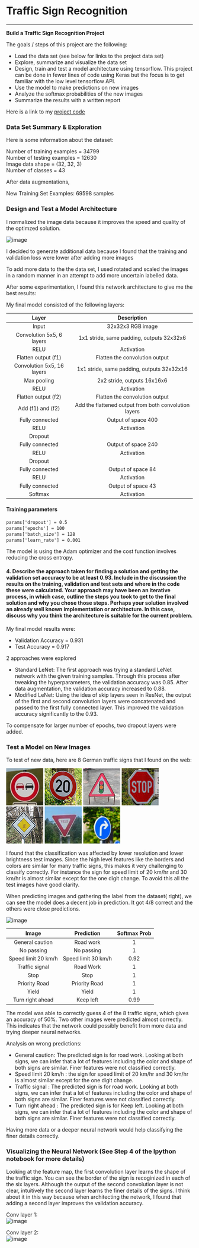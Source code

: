# **Traffic Sign Recognition** 

---

**Build a Traffic Sign Recognition Project**

The goals / steps of this project are the following:
* Load the data set (see below for links to the project data set)
* Explore, summarize and visualize the data set
* Design, train and test a model architecture using tensorflow. This project can be done in fewer lines of code using Keras but the focus is to get familiar with the low level tensorflow API.
* Use the model to make predictions on new images
* Analyze the softmax probabilities of the new images
* Summarize the results with a written report


[//]: # (Image References)

[image1]: ./test_images2/1.jpg
[image2]: ./test_images2/2.jpg
[image3]: ./test_images2/3.jpg
[image4]: ./test_images2/4.jpg
[image5]: ./test_images2/5.jpg
[image6]: ./test_images2/6.jpg
[image7]: ./test_images2/7.jpg
[image8]: ./test_images2/8.jpg


Here is a link to my [project code](https://github.com/shlok-agarwal/Traffic-Sign-Classifier/blob/main/Traffic_Sign_Classifier.ipynb)

### Data Set Summary & Exploration

Here is some information about the dataset:   
  
Number of training examples = 34799    
Number of testing examples = 12630      
Image data shape = (32, 32, 3)     
Number of classes = 43       
     
After data augmentations,         
    
New Training Set Examples:   69598 samples   
    
### Design and Test a Model Architecture


I normalized the image data because it improves the speed and quality of the optimzed solution.

![image](https://user-images.githubusercontent.com/22652444/118424371-1d20c000-b695-11eb-9348-b8bd9048f8e1.png)


I decided to generate additional data because I found that the training and validation loss were lower after adding more images

To add more data to the the data set, I used rotated and scaled the images in a random manner in an attempt to add more uncertain labelled data.

After some experimentation, I found this network architecture to give me the best results:

My final model consisted of the following layers:

| Layer         		|     Description	        					| 
|:---------------------:|:---------------------------------------------:| 
| Input         		| 32x32x3 RGB image   							| 
| Convolution 5x5, 6 layers     	| 1x1 stride, same padding, outputs 32x32x6 	|
| RELU					|			Activation									|
| Flatten output (f1)					|			Flatten the convolution output									|
| Convolution 5x5, 16 layers     	| 1x1 stride, same padding, outputs 32x32x16 	|
| Max pooling	      	| 2x2 stride,  outputs 16x16x6 				|
| RELU					|			Activation									|
| Flatten output (f2)					|			Flatten the convolution output									|
| Add (f1) and (f2)					|			Add the flattened output from both convolution layers									|
| Fully connected		| Output of space 400        									|
| RELU					|			Activation									|
| Dropout					|												|
| Fully connected		| Output of space 240        									|
| RELU					|			Activation									|
| Dropout					|												|
| Fully connected		| Output of space 84        									|
| RELU					|			Activation									|
| Fully connected		| Output of space 43        									|
| Softmax				| Activation        									|

 


#### Training parameters

```
params['dropout'] = 0.5
params['epochs'] = 100
params['batch_size'] = 128
params['learn_rate'] = 0.001
```

The model is using the Adam optimizer and the cost function involves reducing the cross entropy.

#### 4. Describe the approach taken for finding a solution and getting the validation set accuracy to be at least 0.93. Include in the discussion the results on the training, validation and test sets and where in the code these were calculated. Your approach may have been an iterative process, in which case, outline the steps you took to get to the final solution and why you chose those steps. Perhaps your solution involved an already well known implementation or architecture. In this case, discuss why you think the architecture is suitable for the current problem.

My final model results were:
* Validation Accuracy = 0.931
* Test Accuracy = 0.917

2 approaches were explored
* Standard LeNet: The first approach was trying a standard LeNet network with the given training samples. Through this process after tweaking the hyperparameters, the validation accuracy was 0.85. After data augmentation, the validation accuracy increased to 0.88.
* Modified LeNet: Using the idea of skip layers seen in ResNet, the output of the first and second convolution layers were concatenated and passed to the first fully connected layer. This improved the validation accuracy significantly to the 0.93.
   
To compensate for larger number of epochs, two dropout layers were added. 

### Test a Model on New Images

To test of new data, here are 8 German traffic signs that I found on the web:
    
![alt text][image2] ![alt text][image3] 
![alt text][image4] ![alt text][image5] ![alt text][image6]
![alt text][image7] ![alt text][image8]

I found that the classification was affected by lower resolution and lower brightness test images. Since the high level features like the borders and colors are similar for many traffic signs, this makes it very challenging to classify correctly. For instance the sign for speed limit of 20 km/hr and 30 km/hr is almost similar except for the one digit change. To avoid this all the test images have good clarity.

When predicting images and gathering the label from the dataset( right), we can see the model does a decent job in prediction. It got 4/8 correct and the others were close predictions.

![image](https://user-images.githubusercontent.com/22652444/118428331-39285f80-b69d-11eb-8a96-6746ee6131d9.png)


| Image			        |     Prediction	        					| Softmax Prob	        					| 
|:---------------------:|:---------------------------------------------:|:---------------------------------------------:| 
| General caution      		| Road work   									| 1 |
| No passing     			| No passing 										| 1 |
| Speed limit 20 km/h					| Speed limit 30 km/h											| 0.92 |
| Traffic signal	      		| Road Work					 				| 1 |
| Stop		| Stop      							| 1 |
| Priority Road		| Priority Road      							| 1 |
| Yield		| Yield      							| 1 |
| Turn right ahead		| Keep left      							| 0.99 | 

The model was able to correctly guess 4 of the 8 traffic signs, which gives an accuracy of 50%. Two other images were predicted almost correctly. This indicates that the network could possibly benefit from more data and trying deeper neural networks.

Analysis on wrong predictions:
* General caution: The predicted sign is for road work. Looking at both signs, we can infer that a lot of features including the color and shape of both signs are similar. Finer features were not classified correctly.
* Speed limit 20 km/h	: the sign for speed limit of 20 km/hr and 30 km/hr is almost similar except for the one digit change.
* Traffic signal : The predicted sign is for road work. Looking at both signs, we can infer that a lot of features including the color and shape of both signs are similar. Finer features were not classified correctly.
* Turn right ahead : The predicted sign is for Keep left. Looking at both signs, we can infer that a lot of features including the color and shape of both signs are similar. Finer features were not classified correctly.

Having more data or a deeper neural network would help classifying the finer details correctly.

### Visualizing the Neural Network (See Step 4 of the Ipython notebook for more details)

Looking at the feature map, the first convolution layer learns the shape of the traffic sign. You can see the border of the sign is recoginized in each of the six layers. Although the output of the second convolution layer is not clear, intuitively the second layer learns the finer details of the signs. I think about it in this way because when architecting the network, I found that adding a second layer improves the validation accuracy.
      
Conv layer 1:   
![image](https://user-images.githubusercontent.com/22652444/118431628-c91dd780-b6a4-11eb-992a-2b461fa89842.png)
    
Conv layer 2:    
![image](https://user-images.githubusercontent.com/22652444/118431660-db981100-b6a4-11eb-94e2-bcce25c39e10.png)


